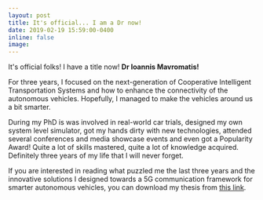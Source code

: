 ```yaml
---
layout: post
title: It's official... I am a Dr now! 
date: 2019-02-19 15:59:00-0400
inline: false
image:
---
```


It's official folks! I have a title now! **Dr Ioannis Mavromatis!**

For three years, I focused on the next-generation of Cooperative Intelligent Transportation Systems and how to enhance the connectivity of the autonomous vehicles. Hopefully, I managed to make the vehicles around us a bit smarter.

During my PhD is was involved in real-world car trials, designed my own system level simulator, got my hands dirty with new technologies, attended several conferences and media showcase events and even got a Popularity Award! Quite a lot of skills mastered, quite a lot of knowledge acquired. Definitely three years of my life that I will never forget.

If you are interested in reading what puzzled me the last three years and the innovative solutions I designed towards a 5G communication framework for smarter autonomous vehicles, you can download my thesis from [this link](/assets/pdf/publications/phdThesis.pdf).

